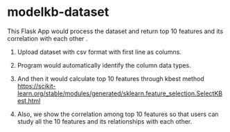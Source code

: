 # modelkb-dataset
This Flask App would process the dataset 
and return top 10 features and its correlation with each other .

1. Upload dataset with csv format with first line as columns.

2. Program would automatically identify the column data types.

3. And then it would calculate top 10 features through kbest method 
https://scikit-learn.org/stable/modules/generated/sklearn.feature_selection.SelectKBest.html

4. Also, we show the correlation among top 10 features so that users can study all the 10 features and its relationships with each other.